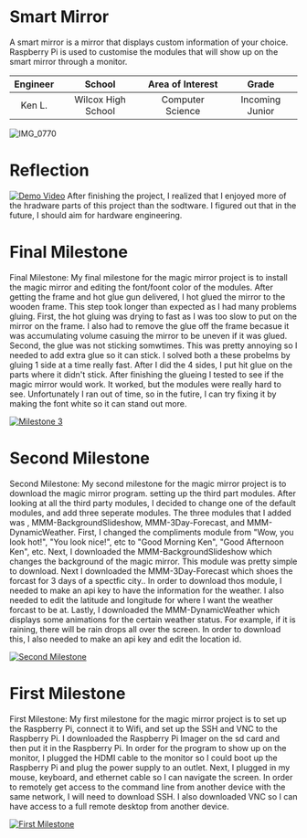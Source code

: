 # Smart Mirror
A smart mirror is a mirror that displays custom information of your choice. Raspberry Pi is used to customise the modules that will show up on the smart mirror through a monitor. 


| **Engineer** | **School** | **Area of Interest** | **Grade** |
|:--:|:--:|:--:|:--:|
| Ken L. | Wilcox High School | Computer Science | Incoming Junior

![IMG_0770](https://user-images.githubusercontent.com/86129832/124323359-0b588680-db36-11eb-9811-9501b389bdb0.jpg)

# Reflection
[![Demo Video](https://res.cloudinary.com/marcomontalbano/image/upload/v1625256586/video_to_markdown/images/youtube--mU8HTQZmmv4-c05b58ac6eb4c4700831b2b3070cd403.jpg)](https://www.youtube.com/watch?v=mU8HTQZmmv4&ab_channel=BlueStampEng "Demo Video")
After finishing the project, I realized that I enjoyed more of the hradware parts of this project than the sodtware. I figured out that in the future, I should aim for hardware engineering.

# Final Milestone
Final Milestone: My final milestone for the magic mirror project is to install the magic mirror and editing the font/foont color of the modules. After getting the frame and hot glue gun delivered, I hot glued the mirror to the wooden frame. This step took longer than expected as I had many problems gluing. First, the hot gluing was drying to fast as I was too slow to put on the mirror on the frame. I also had to remove the glue off the frame becasue it was accumulating volume casuing the mirror to be uneven if it was glued. Second, the glue was not sticking somwtimes. This was pretty annoying so I needed to add extra glue so it can stick. I solved both a these probelms by gluing 1 side at a time really fast. After I did the 4 sides, I put hit glue on the parts where it didn't stick. After finishing the glueing I tested to see if the magic mirror would work. It worked, but the modules were really hard to see. Unfortunately I ran out of time, so in the futire, I can try fixing it by making the font white so it can stand out more. 

[![Milestone 3](https://res.cloudinary.com/marcomontalbano/image/upload/v1625256068/video_to_markdown/images/youtube--d7PUuXeYO5Y-c05b58ac6eb4c4700831b2b3070cd403.jpg)](https://www.youtube.com/watch?v=d7PUuXeYO5Y "Milestone 3")

# Second Milestone
Second Milestone: My second milestone for the magic mirror project is to download the magic mirror program. setting up the third part modules. After looking at all the third party modules, I decided to change one of the default modules, and add three seperate modules. The three modules that I added was , MMM-BackgroundSlideshow, MMM-3Day-Forecast, and MMM-DynamicWeather. First, I changed the compliments module from "Wow, you look hot!", "You look nice!", etc to "Good Morning Ken", "Good Afternoon Ken", etc. Next, I downloaded the MMM-BackgroundSlideshow which changes the background of the magic mirror. This module was pretty simple to download. Next I downloaded the MMM-3Day-Forecast which shoes the forcast for 3 days of a spectfic city.. In order to download thos module, I needed to make an api key to have the information for the weather. I also needed to edit the latitude and longitude for where I want the weather forcast to be at. Lastly, I downloaded the MMM-DynamicWeather which displays some animations for the certain weather status. For example, if it is raining, there will be rain drops all over the screen. In order to download this, I also needed to make an api key and edit the location id.

[![Second Milestone](https://res.cloudinary.com/marcomontalbano/image/upload/v1625085480/video_to_markdown/images/youtube--zXp7nldh0Co-c05b58ac6eb4c4700831b2b3070cd403.jpg)](https://www.youtube.com/watch?v=zXp7nldh0Co&ab_channel=BlueStampEng "Second Milestone")
# First Milestone
First Milestone: My first milestone for the magic mirror project is to set up the Raspberry Pi, connect it to Wifi, and set up the SSH and VNC to the Raspberry Pi. I downloaded the Raspberry Pi Imager on the sd card and then put it in the Raspberry Pi. In order for the program to show up on the monitor, I plugged the HDMI cable to the monitor so I could boot up the Raspberry Pi and plug the power supply to an outlet. Next, I plugged in my mouse, keyboard, and ethernet cable so I can navigate the screen. In order to remotely get access to the command line from another device with the same network, I will need to download SSH. I also downloaded VNC so I can have access to a full remote desktop from another device.

[![First Milestone](https://res.cloudinary.com/marcomontalbano/image/upload/v1625085385/video_to_markdown/images/youtube--KeEngMRJlKo-c05b58ac6eb4c4700831b2b3070cd403.jpg)](https://www.youtube.com/watch?v=KeEngMRJlKo&ab_channel=BlueStampEng "First Milestone")

